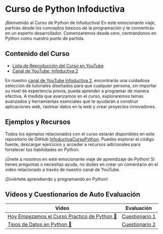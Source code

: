 # Curso de Python Infoductiva
¡Bienvenido al Curso de Python de Infoductiva!
En este emocionante viaje, partirás desde los conceptos básicos de la programación y te convertirás en un experto desarrollador. Comenzaremos desde cero, centrándonos en Python como nuestro punto de partida.

## Contenido del Curso
- [Lista de Reproducción del Curso en YouTube](https://www.youtube.com/playlist?list=PL_yx33PLMxWEKR_3nVKOosNxkdi0zA1pb)
- [Canal de YouTube: Infoductiva 2](https://www.youtube.com/c/INFODUCTIVA2)

En nuestro [canal de YouTube Infoductiva 2](https://www.youtube.com/c/INFODUCTIVA2), encontrarás una cuidadosa selección de tutoriales diseñados para que cualquier persona, sin importar su nivel de experiencia previa, pueda aprender a programar de manera efectiva. A medida que avanzamos en el curso, exploraremos temas avanzados y herramientas esenciales que te ayudarán a construir aplicaciones web, rastrear datos en la web y crear proyectos innovadores.

## Ejemplos y Recursos
Todos los ejemplos relacionados con el curso estarán disponibles en este repositorio de GitHub [InfoductivaCursoPython](https://github.com/PedroRenaut/InfoductivaCursoPython). Puedes explorar el código fuente, descargar ejercicios y acceder a recursos adicionales para fortalecer tus habilidades en Python.

¡Únete a nosotros en este emocionante viaje de aprendizaje de Python!
Si tienes preguntas o necesitas ayuda, no dudes en crear un comentario en el vídeo relacionado a través de nuestro canal de YouTube.

¡Diviértete aprendiendo y programando en Python!

## Vídeos y Cuestionarios de Auto Evaluación
| Vídeo | Evaluación |
| --- | --- |
| [Hoy Empezamos el Curso Practico de Python 🐍](https://youtu.be/FhWzuJs9Qjw) | [Cuestionario 1](https://forms.gle/TwTPPucHssdiQKmH7) |
| [Tipos de Datos en Python 🐍](https://youtu.be/JGa72bnXjnY) | [Cuestionario 2](https://forms.gle/FvYLtn59qL1oFjNi7) |
